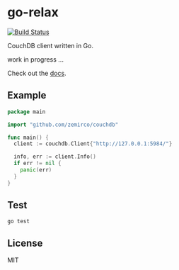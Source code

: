 
# go-relax

[![Build Status](https://travis-ci.org/zemirco/go-relax.svg)](https://travis-ci.org/zemirco/go-relax)

CouchDB client written in Go.

work in progress ...

Check out the [docs](https://godoc.org/github.com/zemirco/go-relax).

## Example

```go
package main

import "github.com/zemirco/couchdb"

func main() {
  client := couchdb.Client{"http://127.0.0.1:5984/"}

  info, err := client.Info()
  if err != nil {
    panic(err)
  }
}
```

## Test

`go test`

## License

MIT
